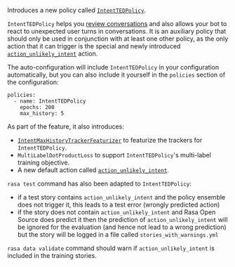 Introduces a new policy called [`IntentTEDPolicy`](./policies.mdx#intentted-policy).

`IntentTEDPolicy` helps you [review conversations](./conversation-driven-development.mdx#review)
 and also allows your bot to react to unexpected user turns in conversations.
 It is an auxiliary policy that should only be used in conjunction with
 at least one other policy, as the only action that it can trigger
 is the special and newly introduced
 [`action_unlikely_intent`](./default-actions.mdx#action_unlikely_intent) action.

 The auto-configuration will include `IntentTEDPolicy` in your
 configuration automatically, but you can also include it yourself
 in the `policies` section of the configuration:

 ```
 policies:
   - name: IntentTEDPolicy
     epochs: 200
     max_history: 5
 ```

As part of the feature, it also introduces:

- [`IntentMaxHistoryTrackerFeaturizer`](./policies.mdx#3-intent-max-history)
  to featurize the trackers for `IntentTEDPolicy`.
- `MultiLabelDotProductLoss` to support `IntentTEDPolicy`'s multi-label training objective.
- A new default action called [`action_unlikely_intent`](./default-actions.mdx#action_unlikely_intent).


`rasa test` command has also been adapted to `IntentTEDPolicy`:

- if a test story contains `action_unlikely_intent` and the policy ensemble does not trigger it, this leads to
  a test error (wrongly predicted action)
- if the story does not contain `action_unlikely_intent` and Rasa Open Source does predict it then
  the prediction of `action_unlikely_intent` will be ignored for the evaluation (and hence not lead
  to a wrong prediction) but the story will be logged in a file called `stories_with_warnings.yml`


`rasa data validate` command should warn if `action_unlikely_intent` is
included in the training stories.